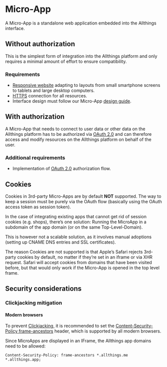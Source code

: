 # Micro-App

A Micro-App is a standalone web application embedded into the Allthings
interface.

## Without authorization

This is the simplest form of integration into the Allthings platform and only
requires a minimal amount of effort to ensure compatibility.

### Requirements

* [Responsive website](https://en.wikipedia.org/wiki/Responsive_web_design)
adapting to layouts from small smartphone screens to tablets and large desktop
computers.
* [HTTPS](https://en.wikipedia.org/wiki/HTTPS) connection for all resources.
* Interface design must follow our Micro-App [design guide](../design-guide/).

## With authorization

A Micro-App that needs to connect to user data or other data on the Allthings
platform has to be authorized via [OAuth 2.0](../oauth.md) and can therefore access
and modify resources on the Allthings platform on behalf of the user.

### Additional requirements

* Implementation of [OAuth 2.0](../oauth.md) authorization flow.

## Cookies

Cookies in 3rd-party Micro-Apps are by default **NOT** supported.
The way to keep a session must be purely via the OAuth flow (basically using 
the OAuth access token as session token).

In the case of integrating existing apps that cannot get rid of session cookies 
(e.g. shops), there’s one solution:
Running the MicroApp in a subdomain of the app domain (or on the same
Top-Level-Domain).

This is however not a scalable solution, as it involves manual adoptions
(setting up CNAME DNS entries and SSL certificates).

The reason Cookies are not supported is that Apple’s Safari rejects 3rd-party
cookies by default, no matter if they’re set in an iframe or via XHR request.
Safari will accept cookies from domains that have been visited before, but that
would only work if the Micro-App is opened in the top level frame.

## Security considerations

### Clickjacking mitigation

#### Modern browsers
To prevent [Clickjacking](https://en.wikipedia.org/wiki/Clickjacking), it is
recommended to set the
[Content-Security-Policy frame-ancestors](https://developer.mozilla.org/en-US/docs/Web/HTTP/Headers/Content-Security-Policy/frame-ancestors)
header, which is supported by all modern browsers.

Since MicroApps are displayed in an IFrame, the Allthings app domains need to be
allowed:
```
Content-Security-Policy: frame-ancestors *.allthings.me *.allthings.app;
```
